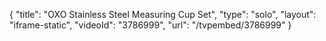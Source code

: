 {
    "title": "OXO Stainless Steel Measuring Cup Set",
    "type": "solo",
    "layout": "iframe-static",
    "videoId": "3786999",
    "url": "\/tvpembed\/3786999"
}